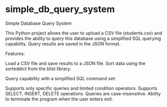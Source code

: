 # simple_db_query_system
Simple Database Query System

This Python project allows the user to upload a CSV file (students.csv) and provides the ability to query this database using a simplified SQL querying capability. Query results are saved in the JSON format.

Features:

Load a CSV file and save results to a JSON file.
Sort data using the sorteddict from the blist library.

Query capability with a simplified SQL command set:

Supports only specific queries and limited condition operators.
Supports SELECT, INSERT, DELETE operations.
Queries are case-insensitive.
Ability to terminate the program when the user enters exit.
